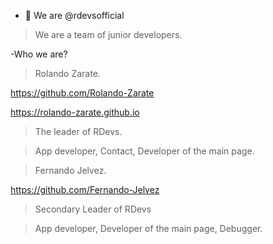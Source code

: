 - 👋 We are @rdevsofficial
>We are a team of junior developers.

-Who we are?

>Rolando Zarate.

https://github.com/Rolando-Zarate

https://rolando-zarate.github.io

>The leader of RDevs.

>App developer, Contact, Developer of the main page.

>Fernando Jelvez.

https://github.com/Fernando-Jelvez

>Secondary Leader of RDevs

>App developer, Developer of the main page, Debugger.
<!---
rdevsofficial/rdevsofficial is a ✨ special ✨ repository because its `README.md` (this file) appears on your GitHub profile.
You can click the Preview link to take a look at your changes.
--->
